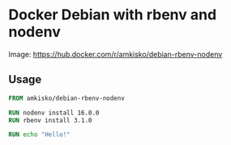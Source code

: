 # Docker Debian with rbenv and nodenv

Image: https://hub.docker.com/r/amkisko/debian-rbenv-nodenv

## Usage

```dockerfile
FROM amkisko/debian-rbenv-nodenv

RUN nodenv install 16.0.0
RUN rbenv install 3.1.0 

RUN echo "Hello!"
```
